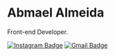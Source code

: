 
# Abmael Almeida

Front-end Developer.

[![Instagram Badge](https://img.shields.io/badge/-Abmael%20Almeida-F20519?style=flat-square&logo=Instagram&logoColor=white&link=https://www.instagram.com/abmael-al/)](https://www.instagram.com/abmael.al/) 
[![Gmail Badge](https://img.shields.io/badge/-abmael.cont@gmail.com-F20519?style=flat-square&logo=Gmail&logoColor=white&link=mailto:abmael.cont@gmail.com)](mailto:abmael.cont@gmail.com)

